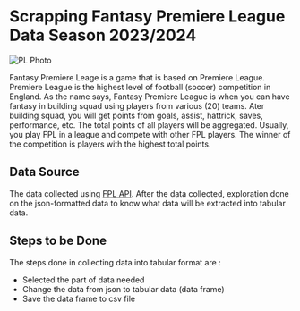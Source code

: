 # Scrapping Fantasy Premiere League Data Season 2023/2024 

![PL Photo](depositphotos_470508040-stock-photo-london-uk-may-2021-premier.jpg|width=50)

Fantasy Premiere Leage is a game that is based on Premiere League. Premiere League is the highest level of football (soccer) competition in England. As the name says, Fantasy Premiere League is when you can have fantasy in building squad using players from various (20) teams. Ater building squad, you will get points from goals, assist, hattrick, saves, performance, etc. The total points of all players will be aggregated. Usually, you play FPL in a league and compete with other FPL players. The winner of the competition is players with the highest total points. 

## Data Source 

The data collected using [FPL API](https://www.game-change.co.uk/2023/02/10/a-complete-guide-to-the-fantasy-premier-league-fpl-api/). After the data collected, exploration done on the json-formatted data to know what data will be extracted into tabular data.

## Steps to be Done

The steps done in collecting data into tabular format are : 

* Selected the part of data needed
* Change the data from json to tabular data (data frame)
* Save the data frame to csv file

